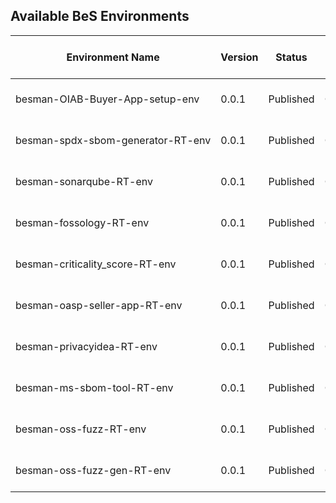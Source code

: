 ## Available BeS Environments

| Environment Name                             | Version | Status    | Publisher           | Publish Date | Contributors | Last Update Date | Links | Notes |
|---------------------------------------------|---------|-----------|----------------------|--------------|--------------|------------------|-------|-------|
| <nobr>besman-OIAB-Buyer-App-setup-env</nobr>           | 0.0.1  | Published | BeS Community Lab     | 2024-11-20   | BeSLab       | 2024-11-20         |       |       |
| <nobr>besman-spdx-sbom-generator-RT-env</nobr>         | 0.0.1  | Published | BeS Community Lab     | 2024-11-11   | BeSLab       | 2024-11-11         |       |       |
| <nobr>besman-sonarqube-RT-env</nobr>                   | 0.0.1  | Published | BeS Community Lab     | 2024-11-11   | BeSLab       | 2024-11-11         |       |       |
| <nobr>besman-fossology-RT-env</nobr>                   | 0.0.1  | Published | BeS Community Lab     | 2024-11-11   | BeSLab       | 2024-11-11         |       |       |
| <nobr>besman-criticality_score-RT-env</nobr>           | 0.0.1  | Published | BeS Community Lab     | 2024-11-11   | BeSLab       | 2024-11-11         |       |       |
| <nobr>besman-oasp-seller-app-RT-env</nobr>             | 0.0.1  | Published | BeS Community Lab     | 2024-10-24   | Be-Secure    | 2024-10-24         |       |       |
| <nobr>besman-privacyidea-RT-env</nobr>                 | 0.0.1  | Published | BeS Community Lab     | 2024-10-01   | BeSLab       | 2024-10-01         |       |       |
| <nobr>besman-ms-sbom-tool-RT-env</nobr>                | 0.0.1  | Published | BeS Community Lab     | 2024-12-13   | Be-Secure    | 2024-12-13         |       |       |
| <nobr>besman-oss-fuzz-RT-env</nobr>                    | 0.0.1  | Published | BeS Community Lab     | 2024-12-13   | Be-Secure    | 2024-12-13         |       |       |
| <nobr>besman-oss-fuzz-gen-RT-env</nobr>                | 0.0.1  | Published | BeS Community Lab     | 2024-12-13   | Be-Secure    | 2024-12-13         |       |       |
